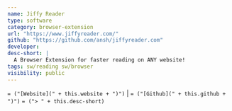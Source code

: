 ```yaml
---
name: Jiffy Reader
type: software
category: browser-extension
url: "https://www.jiffyreader.com/"
github: "https://github.com/ansh/jiffyreader.com"
developer:
desc-short: |
  A Browser Extension for faster reading on ANY website!
tags: sw/reading sw/browser
visibility: public
---
```

`= ("[Website](" + this.website + ")")` |  `= ("[Github](" + this.github + ")")`
`= ("> " + this.desc-short)`